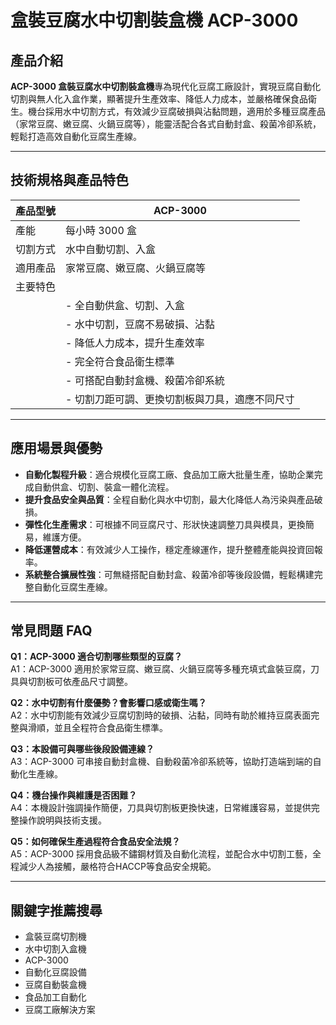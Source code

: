 # 盒裝豆腐水中切割裝盒機 ACP-3000

## 產品介紹

**ACP-3000 盒裝豆腐水中切割裝盒機**專為現代化豆腐工廠設計，實現豆腐自動化切割與無人化入盒作業，顯著提升生產效率、降低人力成本，並嚴格確保食品衛生。機台採用水中切割方式，有效減少豆腐破損與沾黏問題，適用於多種豆腐產品（家常豆腐、嫩豆腐、火鍋豆腐等），能靈活配合各式自動封盒、殺菌冷卻系統，輕鬆打造高效自動化豆腐生產線。

---

## 技術規格與產品特色

| 產品型號   | ACP-3000                 |
| ---------- | ------------------------ |
| 產能       | 每小時 3000 盒           |
| 切割方式   | 水中自動切割、入盒        |
| 適用產品   | 家常豆腐、嫩豆腐、火鍋豆腐等 |
| 主要特色   |                           |
|            | - 全自動供盒、切割、入盒 |
|            | - 水中切割，豆腐不易破損、沾黏 |
|            | - 降低人力成本，提升生產效率 |
|            | - 完全符合食品衛生標準   |
|            | - 可搭配自動封盒機、殺菌冷卻系統 |
|            | - 切割刀距可調、更換切割板與刀具，適應不同尺寸 |

---

## 應用場景與優勢

- **自動化製程升級**：適合規模化豆腐工廠、食品加工廠大批量生產，協助企業完成自動供盒、切割、裝盒一體化流程。
- **提升食品安全與品質**：全程自動化與水中切割，最大化降低人為污染與產品破損。
- **彈性化生產需求**：可根據不同豆腐尺寸、形狀快速調整刀具與模具，更換簡易，維護方便。
- **降低運營成本**：有效減少人工操作，穩定產線運作，提升整體產能與投資回報率。
- **系統整合擴展性強**：可無縫搭配自動封盒、殺菌冷卻等後段設備，輕鬆構建完整自動化豆腐生產線。

---

## 常見問題 FAQ

**Q1：ACP-3000 適合切割哪些類型的豆腐？**  
A1：ACP-3000 適用於家常豆腐、嫩豆腐、火鍋豆腐等多種充填式盒裝豆腐，刀具與切割板可依產品尺寸調整。

**Q2：水中切割有什麼優勢？會影響口感或衛生嗎？**  
A2：水中切割能有效減少豆腐切割時的破損、沾黏，同時有助於維持豆腐表面完整與滑順，並且全程符合食品衛生標準。

**Q3：本設備可與哪些後段設備連線？**  
A3：ACP-3000 可串接自動封盒機、自動殺菌冷卻系統等，協助打造端到端的自動化生產線。

**Q4：機台操作與維護是否困難？**  
A4：本機設計強調操作簡便，刀具與切割板更換快速，日常維護容易，並提供完整操作說明與技術支援。

**Q5：如何確保生產過程符合食品安全法規？**  
A5：ACP-3000 採用食品級不鏽鋼材質及自動化流程，並配合水中切割工藝，全程減少人為接觸，嚴格符合HACCP等食品安全規範。

---

## 關鍵字推薦搜尋

- 盒裝豆腐切割機
- 水中切割入盒機
- ACP-3000
- 自動化豆腐設備
- 豆腐自動裝盒機
- 食品加工自動化
- 豆腐工廠解決方案
